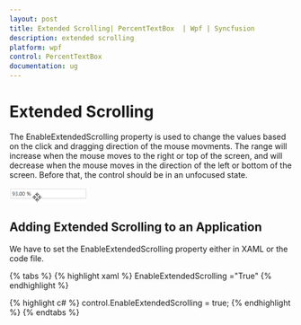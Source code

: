 ```yaml
---
layout: post
title: Extended Scrolling| PercentTextBox  | Wpf | Syncfusion
description: extended scrolling
platform: wpf
control: PercentTextBox 
documentation: ug
---
```


# Extended Scrolling

The EnableExtendedScrolling property is used to change the values based on the click and dragging direction of the mouse movments. The range will increase when the mouse moves to the right or top of the screen, and will decrease when the mouse moves in the direction of the left or bottom of the screen. Before that, the control should be in an unfocused state.

![](Extended-Scrolling_images/Extended-Scrolling_img1.png)


## Adding Extended Scrolling to an Application

We have to set the EnableExtendedScrolling property either in XAML or the code file.

{% tabs %}
{% highlight xaml %} 
 EnableExtendedScrolling ="True"
 {% endhighlight %}

{% highlight c# %} 
control.EnableExtendedScrolling = true;
{% endhighlight %}
{% endtabs %}



